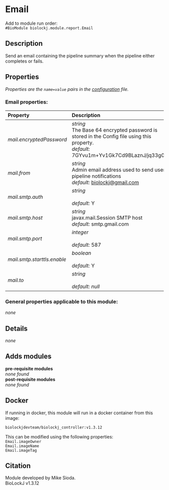 # Email
Add to module run order:                    
`#BioModule biolockj.module.report.Email`

## Description 
Send an email containing the pipeline summary when the pipeline either completes or fails.

## Properties 
*Properties are the `name=value` pairs in the [configuration](../../../Configuration#properties) file.*                   

### Email properties: 
| Property| Description |
| :--- | :--- |
| *mail.encryptedPassword* | _string_ <br>The Base 64 encrypted password is stored in the Config file using this property.<br>*default:*  7GYvu1m+Yv1Gk7Cd9BLaznJ/jq33g0q1 |
| *mail.from* | _string_ <br>Admin email address used to send user pipeline notifications<br>*default:*  biolockj@gmail.com |
| *mail.smtp.auth* | _string_ <br><br>*default:*  Y |
| *mail.smtp.host* | _string_ <br>javax.mail.Session SMTP host<br>*default:*  smtp.gmail.com |
| *mail.smtp.port* | _integer_ <br><br>*default:*  587 |
| *mail.smtp.starttls.enable* | _boolean_ <br><br>*default:*  Y |
| *mail.to* | _string_ <br><br>*default:*  *null* |

### General properties applicable to this module: 
*none*

## Details 
*none*

## Adds modules 
**pre-requisite modules**                    
*none found*                   
**post-requisite modules**                    
*none found*                   

## Docker 
If running in docker, this module will run in a docker container from this image:<br>
```
biolockjdevteam/biolockj_controller:v1.3.12
```
This can be modified using the following properties:<br>
`Email.imageOwner`<br>
`Email.imageName`<br>
`Email.imageTag`<br>

## Citation 
Module developed by Mike Sioda.                   
BioLockJ v1.3.12

